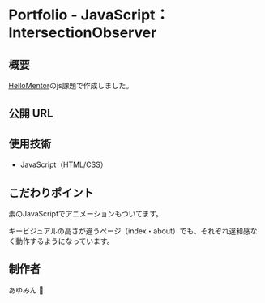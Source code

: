 # Portfolio - JavaScript：IntersectionObserver

## 概要

[HelloMentor](https://hellomentor.jp/)のjs課題で作成しました。  

## 公開 URL

<!-- 👉 [https://java-script-rosy-six.vercel.app/](https://java-script-rosy-six.vercel.app/) -->

## 使用技術

- JavaScript（HTML/CSS）

## こだわりポイント

素のJavaScriptでアニメーションもついてます。  

キービジュアルの高さが違うページ（index・about）でも、それぞれ違和感なく動作するようになっています。

## 制作者

あゆみん 🌻
